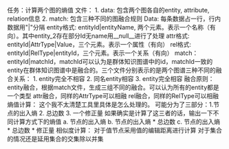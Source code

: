 任务：计算两个图的熵值
文件：
    1. data: 包含两个图各自的entity, attribute, relation信息
    2. match: 包含三种不同的图融合规则
Data: 每条数据占一行，行内数据用"|"分隔
    entity格式: entityId|entityName, 两个元素。表示一个名称（有向）。其中entity_2存在部分Id无name用__null__进行了处理
    attr格式: entityId|AttrType|Value，三个元素。表示一个属性（有向）
    rel格式: entityId|RelType|entityId，三个元素。表示一个关系（有向）
match：
    entityId|matchId，matchId可以认为是群体知识图谱中的id，matchId一致的entity在群体知识图谱中是融合的。三个文件分别表示的是两个图谱三种不同的融合关系：
    1. entity完全不相容
    2. 同名entity相容
    3. entity完全相容
融合原则：
    entity融合，根据match文件，生成三组不同的融合。可以认为所有的entity都是一个类型
    attr融合，同样的AttrType可以相融
    rel融合，同样的RelType可以相融
熵值计算：
    这个我不太清楚工具里具体是怎么处理的。
    可能分为了三部分：1.节点的出入熵 2. 总边数 3. 一个修正量
    如果确实是计算了这三者的话，输出一下不同计算方式下的熵值
    a. 节点的出入熵
    b. 节点的出入熵 * 总边数
    c. 节点的出入熵 * 总边数 * 修正量
相似度计算：
    对于值节点采用值的编辑距离进行计算
    对于集合的情况还是延用集合的交集除以并集
